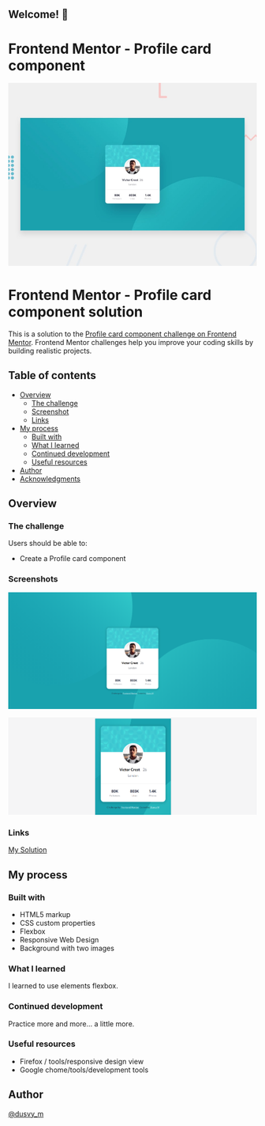 ## Welcome! 👋

# Frontend Mentor - Profile card component

![Design preview for the Profile card component coding challenge](./design/desktop-preview.jpg)

# Frontend Mentor - Profile card component solution

This is a solution to the [Profile card component challenge on Frontend Mentor](https://www.frontendmentor.io/challenges/profile-card-component-cfArpWshJ). Frontend Mentor challenges help you improve your coding skills by building realistic projects. 

## Table of contents

- [Overview](#overview)
  - [The challenge](#the-challenge)
  - [Screenshot](#screenshot)
  - [Links](#links)
- [My process](#my-process)
  - [Built with](#built-with)
  - [What I learned](#what-i-learned)
  - [Continued development](#continued-development)
  - [Useful resources](#useful-resources)
- [Author](#author)
- [Acknowledgments](#acknowledgments)

## Overview

### The challenge

Users should be able to:

- Create a Profile card component 

### Screenshots

![](https://github.com/dovelm/FEM-profile-card-component-main/blob/main/screenshots/desktop.png)

![](https://github.com/dovelm/FEM-profile-card-component-main/blob/main/screenshots/mobile.png)


### Links

[My Solution](https://dovelm.github.io/FEM-profile-card-component-main)


## My process

### Built with

- HTML5 markup
- CSS custom properties
- Flexbox
- Responsive Web Design
- Background with two images

### What I learned

I learned to use elements flexbox.

### Continued development

 Practice more and more... a little more.

### Useful resources

- Firefox / tools/responsive design view
- Google chome/tools/development tools

## Author
[@dusvy_m](https://github.com/dovelm)

